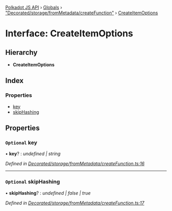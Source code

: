 [Polkadot JS API](../README.md) › [Globals](../globals.md) › ["Decorated/storage/fromMetadata/createFunction"](../modules/_decorated_storage_frommetadata_createfunction_.md) › [CreateItemOptions](_decorated_storage_frommetadata_createfunction_.createitemoptions.md)

# Interface: CreateItemOptions

## Hierarchy

* **CreateItemOptions**

## Index

### Properties

* [key](_decorated_storage_frommetadata_createfunction_.createitemoptions.md#optional-key)
* [skipHashing](_decorated_storage_frommetadata_createfunction_.createitemoptions.md#optional-skiphashing)

## Properties

### `Optional` key

• **key**? : *undefined | string*

*Defined in [Decorated/storage/fromMetadata/createFunction.ts:16](https://github.com/polkadot-js/api/blob/d6239cbe56/packages/metadata/src/Decorated/storage/fromMetadata/createFunction.ts#L16)*

___

### `Optional` skipHashing

• **skipHashing**? : *undefined | false | true*

*Defined in [Decorated/storage/fromMetadata/createFunction.ts:17](https://github.com/polkadot-js/api/blob/d6239cbe56/packages/metadata/src/Decorated/storage/fromMetadata/createFunction.ts#L17)*
